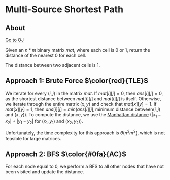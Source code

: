# Multi-Source Shortest Path

## About

[Go to OJ](https://leetcode.com/problems/01-matrix/)

Given an $n * m$ binary matrix $mat$, where each cell is $0$ or $1$, return the distance of the nearest $0$ for each cell.

The distance between two adjacent cells is $1$.

## Approach 1: Brute Force $\color{red}{TLE}$

We iterate for every $(i, j)$ in the matrix $mat$. If $mat[i][j] = 0$, then $ans[i][j] = 0$, as the shortest distance between $mat[i][j]$ and $mat[i][j]$ is itself. Otherwise, we iterate through the entire matrix $(x, y)$ and check that $mat[x][y] = 1$. If $mat[x][y] = 1$, then $ans[i][j] = min(ans[i][j], \text{minimum distance between} (i, j) \text{ and } (x, y))$. To compute the distance, we use the [Manhattan distance](https://xlinux.nist.gov/dads/HTML/manhattanDistance.html) ($|x_1 - x_2| + |y_1 - y_2|$ for $(x_1, y_1)$ and $(x_2, y_2)$).

Unfortunately, the time complexity for this approach is $\theta(n^2m^2)$, which is not feasible for large matrices.

## Approach 2: BFS $\color{#0fa}{AC}$

For each node equal to $0$, we perform a BFS to all other nodes that have not been visited and update the distance.
